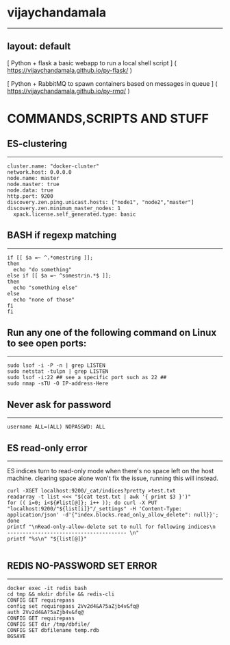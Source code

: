 # vijaychandamala
---
layout: default
---

[ Python + flask a basic webapp to run a local shell script ] ( https://vijaychandamala.github.io/py-flask/ )

[ Python + RabbitMQ to spawn containers based on messages in queue ] ( https://vijaychandamala.github.io/py-rmq/ )


# COMMANDS,SCRIPTS AND STUFF

## ES-clustering
-----------------
```
cluster.name: "docker-cluster"
network.host: 0.0.0.0
node.name: master
node.master: true
node.data: true
http.port: 9200
discovery.zen.ping.unicast.hosts: ["node1", "node2","master"]
discovery.zen.minimum_master_nodes: 1
  xpack.license.self_generated.type: basic
```
  
  
## BASH if regexp matching
-------------------------

```
if [[ $a =~ ^.*omestring ]]; 
then   
  echo "do something" 
else if [[ $a =~ ^somestrin.*$ ]]; 
then   
  echo "something else" 
else   
  echo "none of those" 
fi 
fi  
```

## Run any one of the following command on Linux to see open ports:
-----------------------------------------------------------------
  
```
sudo lsof -i -P -n | grep LISTEN
sudo netstat -tulpn | grep LISTEN
sudo lsof -i:22 ## see a specific port such as 22 ##
sudo nmap -sTU -O IP-address-Here
```  
  
## Never ask for password
------------------------
  
```
username ALL=(ALL) NOPASSWD: ALL
 ``` 

## ES read-only error
--------------------
  
ES indices turn to read-only mode when there's no space left on the host machine.
clearing space alone won't fix the issue, running this will instead.
  
```
curl -XGET localhost:9200/_cat/indices?pretty >test.txt
readarray -t list <<< "$(cat test.txt | awk '{ print $3 }')"
for (( i=0; i<${#list[@]}; i++ )); do curl -X PUT "localhost:9200/"${list[i]}"/_settings" -H 'Content-Type: application/json' -d'{"index.blocks.read_only_allow_delete": null}}'; done
printf "\nRead-only-allow-delete set to null for following indices\n  --------------------------------------- \n"
printf "%s\n" "${list[@]}"
  
```
  
## REDIS NO-PASSWORD SET ERROR
-----------------------------
  
```
docker exec -it redis bash
cd tmp && mkdir dbfile && redis-cli
CONFIG GET requirepass
config set requirepass 2Vv2d4&A?5aZjb4v&fq@
auth 2Vv2d4&A?5aZjb4v&fq@
CONFIG GET requirepass
CONFIG SET dir /tmp/dbfile/
CONFIG SET dbfilename temp.rdb
BGSAVE  
```
